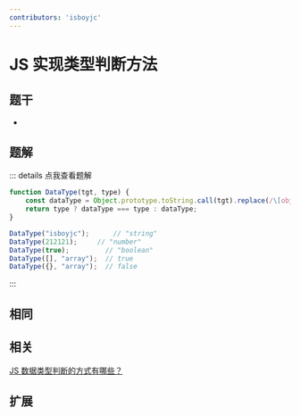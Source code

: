 ```yaml
---
contributors: 'isboyjc'
---
```


# JS 实现类型判断方法


## 题干

- 



## 题解

::: details 点我查看题解

```js
function DataType(tgt, type) {
    const dataType = Object.prototype.toString.call(tgt).replace(/\[object (\w+)\]/, "$1").toLowerCase();
    return type ? dataType === type : dataType;
}

DataType("isboyjc");      // "string"
DataType(212121);     // "number"
DataType(true);         // "boolean"
DataType([], "array");  // true
DataType({}, "array");  // false
```

:::



## 相同


## 相关

[JS 数据类型判断的方式有哪些？](../core/020datatype/020020_datatype_judgment.md)

## 扩展

